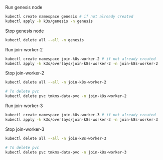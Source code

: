 Run genesis node

```bash
kubectl create namespace genesis # if not already created
kubectl apply -k k3s/genesis -n genesis
```

Stop genesis node
```bash
kubectl delete all --all -n genesis
```

Run join-worker-2

```bash
kubectl create namespace join-k8s-worker-2 # if not already created
kubectl apply -k k3s/overlays/join-k8s-worker-2 -n join-k8s-worker-2
```

Stop join-worker-2
```bash
kubectl delete all --all -n join-k8s-worker-2

# To delete pvc
kubectl delete pvc tmkms-data-pvc -n join-k8s-worker-2
```

Run join-worker-3

```bash
kubectl create namespace join-k8s-worker-3 # if not already created
kubectl apply -k k3s/overlays/join-k8s-worker-3 -n join-k8s-worker-3
```

Stop join-worker-3
```bash
kubectl delete all --all -n join-k8s-worker-3

# To delete pvc
kubectl delete pvc tmkms-data-pvc -n join-k8s-worker-3
```
